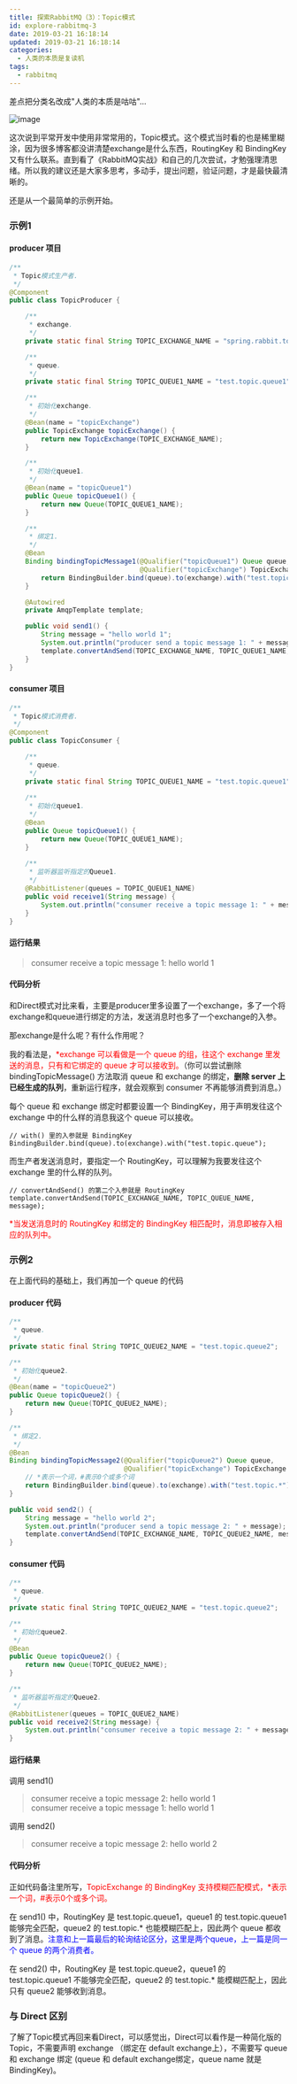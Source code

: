 ```yaml
---
title: 探索RabbitMQ（3）：Topic模式
id: explore-rabbitmq-3
date: 2019-03-21 16:18:14
updated: 2019-03-21 16:18:14
categories:
  - 人类的本质是复读机
tags:
  - rabbitmq
---
```

差点把分类名改成"人类的本质是咕咕"...

![image](http://cdn.standbyside.com/emoticon/animal/gugu.jpeg)

这次说到平常开发中使用非常常用的，Topic模式。这个模式当时看的也是稀里糊涂，因为很多博客都没讲清楚exchange是什么东西，RoutingKey 和 BindingKey 又有什么联系。直到看了《RabbitMQ实战》和自己的几次尝试，才勉强理清思绪。所以我的建议还是大家多思考，多动手，提出问题，验证问题，才是最快最清晰的。

<!-- more -->

还是从一个最简单的示例开始。

### 示例1

#### producer 项目

```java
/**
 * Topic模式生产者.
 */
@Component
public class TopicProducer {

    /**
     * exchange.
     */
    private static final String TOPIC_EXCHANGE_NAME = "spring.rabbit.topic";

    /**
     * queue.
     */
    private static final String TOPIC_QUEUE1_NAME = "test.topic.queue1";

    /**
     * 初始化exchange.
     */
    @Bean(name = "topicExchange")
    public TopicExchange topicExchange() {
        return new TopicExchange(TOPIC_EXCHANGE_NAME);
    }

    /**
     * 初始化queue1.
     */
    @Bean(name = "topicQueue1")
    public Queue topicQueue1() {
        return new Queue(TOPIC_QUEUE1_NAME);
    }

    /**
     * 绑定1.
     */
    @Bean
    Binding bindingTopicMessage1(@Qualifier("topicQueue1") Queue queue,
                                 @Qualifier("topicExchange") TopicExchange exchange) {
        return BindingBuilder.bind(queue).to(exchange).with("test.topic.queue1");
    }

    @Autowired
    private AmqpTemplate template;

    public void send1() {
        String message = "hello world 1";
        System.out.println("producer send a topic message 1: " + message);
        template.convertAndSend(TOPIC_EXCHANGE_NAME, TOPIC_QUEUE1_NAME, message);
    }
}
```
#### consumer 项目

```java
/**
 * Topic模式消费者.
 */
@Component
public class TopicConsumer {

    /**
     * queue.
     */
    private static final String TOPIC_QUEUE1_NAME = "test.topic.queue1";
    
    /**
     * 初始化queue1.
     */
    @Bean
    public Queue topicQueue1() {
        return new Queue(TOPIC_QUEUE1_NAME);
    }
    
    /**
     * 监听器监听指定的Queue1.
     */
    @RabbitListener(queues = TOPIC_QUEUE1_NAME)
    public void receive1(String message) {
        System.out.println("consumer receive a topic message 1: " + message);
    }
}
```
#### 运行结果

> consumer receive a topic message 1: hello world 1

#### 代码分析

和Direct模式对比来看，主要是producer里多设置了一个exchange，多了一个将exchange和queue进行绑定的方法，发送消息时也多了一个exchange的入参。

那exchange是什么呢？有什么作用呢？

我的看法是，<font color="red">*exchange 可以看做是一个 queue 的组，往这个 exchange 里发送的消息，只有和它绑定的 queue 才可以接收到。</font>（你可以尝试删除 bindingTopicMessage() 方法取消 queue 和 exchange 的绑定，<b>删除 server 上已经生成的队列</b>，重新运行程序，就会观察到 consumer 不再能够消费到消息。）

每个 queue 和 exchange 绑定时都要设置一个 BindingKey，用于声明发往这个 exchange 中的什么样的消息我这个 queue 可以接收。

```
// with() 里的入参就是 BindingKey
BindingBuilder.bind(queue).to(exchange).with("test.topic.queue");
```
而生产者发送消息时，要指定一个 RoutingKey，可以理解为我要发往这个 exchange 里的什么样的队列。

```
// convertAndSend() 的第二个入参就是 RoutingKey
template.convertAndSend(TOPIC_EXCHANGE_NAME, TOPIC_QUEUE_NAME, message);
```
<font color="red">*当发送消息时的 RoutingKey 和绑定的 BindingKey 相匹配时，消息即被存入相应的队列中。</font>

### 示例2

在上面代码的基础上，我们再加一个 queue 的代码

#### producer 代码

```java
/**
 * queue.
 */
private static final String TOPIC_QUEUE2_NAME = "test.topic.queue2";

/**
 * 初始化queue2.
 */
@Bean(name = "topicQueue2")
public Queue topicQueue2() {
    return new Queue(TOPIC_QUEUE2_NAME);
}

/**
 * 绑定2.
 */
@Bean
Binding bindingTopicMessage2(@Qualifier("topicQueue2") Queue queue,
                             @Qualifier("topicExchange") TopicExchange exchange) {
    // *表示一个词，#表示0个或多个词
    return BindingBuilder.bind(queue).to(exchange).with("test.topic.*");
}

public void send2() {
    String message = "hello world 2";
    System.out.println("producer send a topic message 2: " + message);
    template.convertAndSend(TOPIC_EXCHANGE_NAME, TOPIC_QUEUE2_NAME, message);
}
```

#### consumer 代码

```java
/**
 * queue.
 */
private static final String TOPIC_QUEUE2_NAME = "test.topic.queue2";

/**
 * 初始化queue2.
 */
@Bean
public Queue topicQueue2() {
    return new Queue(TOPIC_QUEUE2_NAME);
}

/**
 * 监听器监听指定的Queue2.
 */
@RabbitListener(queues = TOPIC_QUEUE2_NAME)
public void receive2(String message) {
    System.out.println("consumer receive a topic message 2: " + message);
}
```

#### 运行结果

调用 send1()

> consumer receive a topic message 2: hello world 1<br/>
> consumer receive a topic message 1: hello world 1

调用 send2()

> consumer receive a topic message 2: hello world 2

#### 代码分析

正如代码备注里所写，<font color="red">TopicExchange 的 BindingKey 支持模糊匹配模式，*表示一个词，#表示0个或多个词。</font>

在 send1() 中，RoutingKey 是 test.topic.queue1，queue1 的 test.topic.queue1 能够完全匹配，queue2 的 test.topic.* 也能模糊匹配上，因此两个 queue 都收到了消息。<font color="blue">注意和上一篇最后的轮询结论区分，这里是两个queue，上一篇是同一个 queue 的两个消费者。</font>

在 send2() 中，RoutingKey 是 test.topic.queue2，queue1 的 test.topic.queue1 不能够完全匹配，queue2 的 test.topic.* 能模糊匹配上，因此只有 queue2 能够收到消息。

### 与 Direct 区别

了解了Topic模式再回来看Direct，可以感觉出，Direct可以看作是一种简化版的Topic，不需要声明 exchange （绑定在 default exchange上），不需要写 queue 和 exchange 绑定 (queue 和 default exchange绑定，queue name 就是 BindingKey)。


